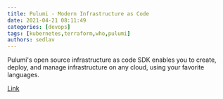 ```yaml
---
title: Pulumi - Modern Infrastructure as Code
date: 2021-04-21 08:11:49
categories: [devops]
tags: [kubernetes,terraform,who,pulumi]
authors: sedlav
---
```


Pulumi's open source infrastructure as code SDK enables you to create, deploy, and manage infrastructure on any cloud, using your favorite languages.

[Link](https://www.pulumi.com/)
